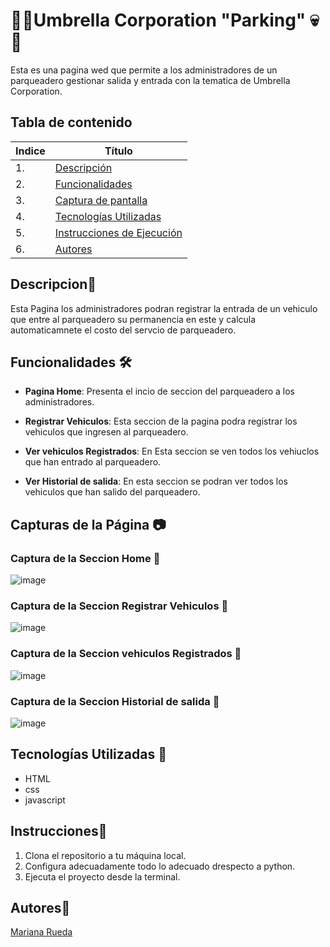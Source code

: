 # 🔬💀Umbrella Corporation "Parking" 💀🔬

Esta es una pagina wed que permite a los administradores de un parqueadero gestionar salida y entrada con la tematica de Umbrella Corporation.


## Tabla de contenido
| Indice | Título  |
|--|--|
| 1. | [Descripción](#Descripcion) |
| 2. | [Funcionalidades](#Funcionalidades) |
| 3. | [Captura de pantalla](#Captura_de_pantalla) |
| 4. | [Tecnologías Utilizadas](#Tenologia_Usada) |
| 5. | [Instrucciones de Ejecución](#Instrucciones) |
| 6. | [Autores](#Autores) |


## Descripcion🚀
Esta Pagina los administradores podran registrar la entrada de un vehiculo que entre al parqueadero su permanencia en este y calcula automaticamnete el costo del servcio de parqueadero.




## Funcionalidades 🛠️

- **Pagina Home**: Presenta el incio de seccion del parqueadero a los administradores.

- **Registrar Vehiculos**: Esta seccion de la pagina podra registrar los vehiculos que ingresen al parqueadero.

- **Ver vehiculos Registrados**: En Esta seccion se ven todos los vehiuclos que han entrado al parqueadero.
  
- **Ver Historial de salida**: En esta seccion se podran ver todos los vehiculos que han salido del parqueadero.




## Capturas de la Página 📷

### Captura de la Seccion Home 🔬
![image](https://github.com/user-attachments/assets/2123f68e-4583-4ce2-8f4f-5ef2a3fc1261)


### Captura de la Seccion Registrar Vehiculos 💉
![image](https://github.com/user-attachments/assets/07d8080a-8080-4b8c-b054-176f2c134a2c)


### Captura de la Seccion vehiculos Registrados 🦠
![image](https://github.com/user-attachments/assets/09143bdc-d92b-4e9c-ad4f-ca8e16f03400)


### Captura de la Seccion Historial de salida 🏢
![image](https://github.com/user-attachments/assets/12be5c24-7215-4898-b7a2-bbf1008efb98)





## Tecnologías Utilizadas 📱

- HTML
- css
- javascript

## Instrucciones📐

1. Clona el repositorio a tu máquina local. 
2. Configura adecuadamente todo lo adecuado drespecto a python.
3. Ejecuta el proyecto desde la terminal.


## Autores👤

[Mariana Rueda](https://github.com/mariana34r)
